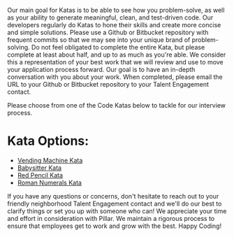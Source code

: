 Our main goal for Katas is to be able to see how you problem-solve, as well as your ability to generate meaningful, clean, and test-driven code. Our developers regularly do Katas to hone their skills and create more concise and simple solutions. Please use a Github or Bitbucket repository with frequent commits so that we may see into your unique brand of problem-solving. Do not feel obligated to complete the entire Kata, but please complete at least about half, and up to as much as you're able. We consider this a representation of your best work that we will review and use to move your application process forward. Our goal is to have an in-depth conversation with you about your work. When completed, please email the URL to your Github or Bitbucket repository to your Talent Engagement contact.

Please choose from one of the Code Katas below to tackle for our interview process.

Kata Options:
=============

  - [Vending Machine Kata](https://github.com/guyroyse/vending-machine-kata)
  - [Babysitter Kata](https://gist.github.com/jameskbride/5482722)
  - [Red Pencil Kata](https://stefanroock.wordpress.com/2011/03/04/red-pencil-code-kata/)
  - [Roman Numerals Kata](http://agilekatas.co.uk/katas/romannumerals-kata.html)

If you have any questions or concerns, don't hesitate to reach out to your friendly neighborhood Talent Engagement contact and we'll do our best to clarify things or set you up with someone who can! We appreciate your time and effort in consideration with Pillar. We maintain a rigorous process to ensure that employees get to work and grow with the best. Happy Coding!
